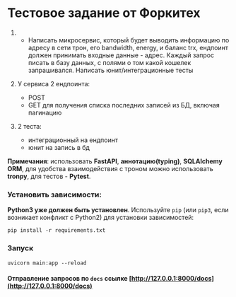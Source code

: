 # Тестовое задание от Форкитех

1. - Написать микросервис, который будет выводить информацию по адресу в сети трон, его bandwidth, energy, и баланс trx, ендпоинт должен принимать входные данные - адрес.
Каждый запрос писать в базу данных, с полями о том какой кошелек запрашивался.
Написать юнит/интеграционные тесты

2. У сервиса 2 ендпоинта:
   - POST
   - GET для получения списка последних записей из БД, включая пагинацию
3. 2 теста:
   - интеграционный на ендпоинт
   - юнит на запись в бд
   
**Примечания**: использовать **FastAPI**, **аннотацию(typing)**, **SQLAlchemy ORM**, для удобства взаимодействия с троном можно использовать **tronpy**, для тестов - **Pytest**.

### Установить зависимости:
**Python3 уже должен быть установлен**. 
Используйте `pip` (или `pip3`, если возникает конфликт с Python2) для установки зависимостей:
```shell
pip install -r requirements.txt
```

### Запуск 
```shell
uvicorn main:app --reload
```

#### Отправление запросов по `docs` ссылке [http://127.0.0.1:8000/docs](http://127.0.0.1:8000/docs)

